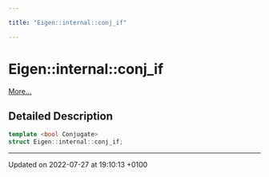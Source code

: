 ```yaml
---

title: "Eigen::internal::conj_if"

---
```


# Eigen::internal::conj_if



 [More...](#detailed-description)

## Detailed Description

```cpp
template <bool Conjugate>
struct Eigen::internal::conj_if;
```

-------------------------------

Updated on 2022-07-27 at 19:10:13 +0100